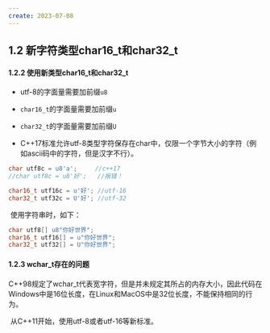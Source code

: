 ```yaml
---
create: 2023-07-08
---
```

## 1.2 新字符类型char16_t和char32_t

#### 1.2.2 使用新类型char16_t和char32_t

* utf-8的字面量需要加前缀`u8`
* `char16_t`的字面量需要加前缀`u`
* `char32_t`的字面量需要加前缀`U`

* C++17标准允许utf-8类型字符保存在char中，仅限一个字节大小的字符（例如ascii码中的字符，但是汉字不行）。

```C++
char utf8c = u8'a';		//c++17
//char utf8c = u8'好';	//报错！

char16_t utf16c = u'好';	//utf-16
char32_t utf32c = U'好';	//utf-32
```

​	使用字符串时，如下：

```C++
char utf8[] u8"你好世界";
char16_t utf16[] = u"你好世界";
char32_t utf32[] = U"你好世界";
```

#### 1.2.3 wchar_t存在的问题

​	C++98规定了wchar_t代表宽字符，但是并未规定其所占的内存大小，因此代码在Windows中是16位长度，在Linux和MacOS中是32位长度，不能保持相同的行为。

​	从C++11开始，使用utf-8或者utf-16等新标准。

